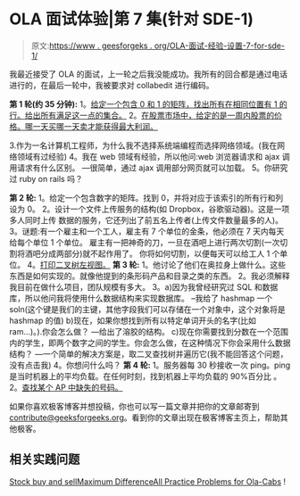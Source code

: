 # OLA 面试体验|第 7 集(针对 SDE-1)

> 原文:[https://www . geesforgeks . org/OLA-面试-经验-设置-7-for-sde-1/](https://www.geeksforgeeks.org/ola-interview-experience-set-7-for-sde-1/)

我最近接受了 OLA 的面试，上一轮之后我没能成功。我所有的回合都是通过电话进行的，在最后一轮中，我被要求对 collabedit 进行编码。

**第 1 轮(约 35 分钟):**
1。[给定一个包含 0 和 1 的矩阵，找出所有在相同位置有 1 的行。给出所有满足这一点的集合。](https://practice.geeksforgeeks.org/problems/matrix-game-1/0)
2。[在股票市场中，给定的是一周内股票的价格。哪一天买哪一天卖才能获得最大利润。](https://practice.geeksforgeeks.org/problems/stock-buy-and-sell/0)

3.作为一名计算机工程师，为什么我不选择系统端编程而选择网络领域。(我在网络领域有过经验)
4。我在 web 领域有经验，所以他问:web 浏览器请求和 ajax 调用请求有什么区别。
—很简单，通过 ajax 调用部分网页就可以加载。
5。你研究过 ruby on rails 吗？

**第 2 轮:**
1。给定一个包含数字的矩阵。找到 0，并将对应于该索引的所有行和列设为 0。
2。设计一个文件上传服务的结构(如 Dropbox，谷歌驱动器)。这是一项多人同时上传
数据的服务，它还列出了前五名上传者(上传文件数量最多的人)。
3。谜题:有一个雇主和一个工人，雇主有 7 个单位的金条，他必须在 7 天内每天给每个单位 1 个单位。
雇主有一把神奇的刀，一旦在酒吧上进行两次切割(一次切割将酒吧分成两部分)就不起作用了。
你将如何切割，以便每天可以给工人 1 个单位。
4。[打印二叉树左视图。](https://practice.geeksforgeeks.org/problems/left-view-of-binary-tree/1)
 **第 3 轮:**
1。他讨论了他们在奥拉身上做什么。这些东西是如何实现的。就像他提到的条形码产品和目录之类的东西。
2。我必须解释我目前在做什么项目，团队规模有多大。
3。a)因为我曾经研究过 SQL 和数据库，所以他问我将使用什么数据结构来实现数据库。
–我给了 hashmap 一个 soln(这个键是我们的主键，其他字段我们可以存储在一个对象中，这个对象将是 hashmap 的值)
b)现在，如果你想找到所有以特定单词开头的名字(比如 ram…)。).你会怎么做？
—给出了溶胶的结构。
c)现在你需要找到分数在一个范围内的学生，即两个数字之间的学生。你会怎么做，在这种情况下你会采用什么数据结构？
—一个简单的解决方案是，取二叉查找树并遍历它(我不能回答这个问题，没有点击我)
4。你想问什么吗？
 **第 4 轮:**
1。服务器每 30 秒接收一次 ping。ping 是当时机器上的平均负载。在任何时刻，找到机器上平均负载的 90%百分比
。
2。[查找某个 AP 中缺失的号码。](https://practice.geeksforgeeks.org/problems/missing-number-in-array/0)

如果你喜欢极客博客并想投稿，你也可以写一篇文章并把你的文章邮寄到 contribute@geeksforgeeks.org。看到你的文章出现在极客博客主页上，帮助其他极客。

## 相关实践问题

[Stock buy and sell](https://practice.geeksforgeeks.org/problems/stock-buy-and-sell/0)[Maximum Difference](https://practice.geeksforgeeks.org/problems/maximum-difference/0)[All Practice Problems for Ola-Cabs](https://practice.geeksforgeeks.org/company/Ola-Cabs/) !